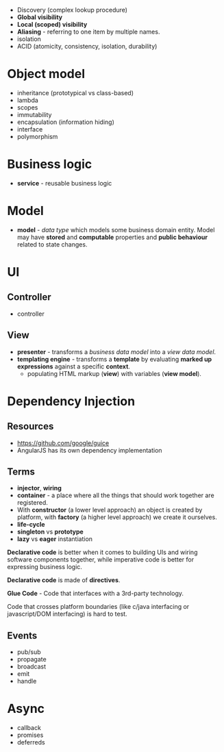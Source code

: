 - Discovery (complex lookup procedure)
- **Global visibility**
- **Local (scoped) visibility**
- **Aliasing** - referring to one item by multiple names.
- isolation
- ACID (atomicity, consistency, isolation, durability)

# Object model
- inheritance (prototypical vs class-based)
- lambda
- scopes
- immutability
- encapsulation (information hiding)
- interface
- polymorphism

# Business logic
- **service** - reusable business logic

# Model
- **model** - *data type* which models some business domain entity. Model may have **stored** and **computable** properties and **public behaviour** related to state changes.

# UI

## Controller
- controller

## View
- **presenter** - transforms a *business data model* into a *view data model*.
- **templating engine** - transforms a **template** by evaluating **marked up expressions** against a specific **context**.
  + populating HTML markup (**view**) with variables (**view model**).


# Dependency Injection

## Resources
- https://github.com/google/guice
- AngularJS has its own dependency implementation

## Terms
- **injector**, **wiring**
- **container** - a place where all the things that should work together are registered.
- With **constructor** (a lower level approach) an object is created by platform, with **factory** (a higher level approach) we create it ourselves. 
- **life-cycle**
- **singleton** vs **prototype**
- **lazy** vs **eager** instantiation

**Declarative code** is better when it comes to building UIs and wiring software components together, while imperative code is better for expressing business logic.

**Declarative code** is made of **directives**.

**Glue Code** - Code that interfaces with a 3rd-party technology.

Code that crosses platform boundaries (like c/java interfacing or javascript/DOM interfacing) is hard to test.

## Events
- pub/sub
- propagate
- broadcast
- emit
- handle

# Async
- callback
- promises
- deferreds


